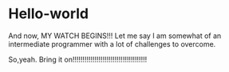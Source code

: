 # Hello-world
And now, MY WATCH BEGINS!!!
Let me say I am somewhat of an intermediate programmer with a lot of challenges to overcome.

So,yeah. Bring it on!!!!!!!!!!!!!!!!!!!!!!!!!!!!!!!!!!!!!
